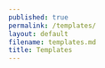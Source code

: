 ```yaml
---
published: true
permalink: /templates/
layout: default
filename: templates.md
title: Templates
---
```

